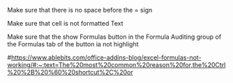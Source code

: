 Make sure that there is no space before the = sign

Make sure that cell is not formatted Text

Make sure that the show Formulas button in the Formula Auditing group of the Formulas tab of the button ia not highlight

#https://www.ablebits.com/office-addins-blog/excel-formulas-not-working/#:~:text=The%20most%20common%20reason%20for,the%20Ctrl%20%2B%20%60%20shortcut%2C%20or
